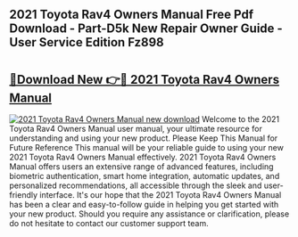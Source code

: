 ## 2021 Toyota Rav4 Owners Manual Free Pdf Download - Part-D5k New Repair Owner Guide - User Service Edition Fz898

# <h2><a href="http://bc22990.oget.top/?id=2021+Toyota+Rav4+Owners+Manual">🔗Download New 👉🔴 2021 Toyota Rav4 Owners Manual</a></h2>

[![2021 Toyota Rav4 Owners Manual new download](https://i.imgur.com/5g1atiW.png)](http://bc22990.oget.top/?id=2021+Toyota+Rav4+Owners+Manual)
Welcome to the 2021 Toyota Rav4 Owners Manual user manual, your ultimate resource for understanding and using your new product. Please Keep This Manual for Future Reference This manual will be your reliable guide to using your new 2021 Toyota Rav4 Owners Manual effectively. 2021 Toyota Rav4 Owners Manual offers users an extensive range of advanced features, including biometric authentication, smart home integration, automatic updates, and personalized recommendations, all accessible through the sleek and user-friendly interface. It's our hope that the 2021 Toyota Rav4 Owners Manual has been a clear and easy-to-follow guide in helping you get started with your new product. Should you require any assistance or clarification, please do not hesitate to contact our customer support team.
